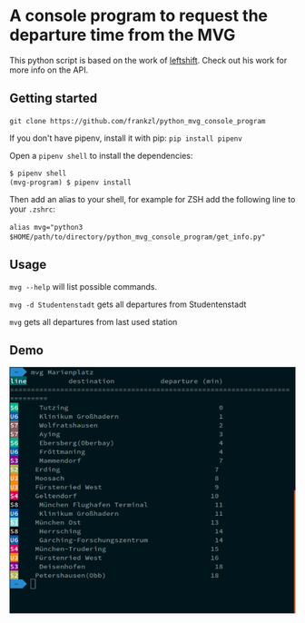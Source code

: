 # A console program to request the departure time from the MVG

This python script is based on the work of [leftshift](https://github.com/leftshift/python_mvg_api). Check out his work for more info on the API.

## Getting started

`git clone https://github.com/frankzl/python_mvg_console_program`

If you don't have pipenv, install it with pip:
`pip install pipenv`

Open a `pipenv shell` to install the dependencies:
```
$ pipenv shell
(mvg-program) $ pipenv install
```

Then add an alias to your shell, for example for ZSH add the following line to your `.zshrc`:

`alias mvg="python3 $HOME/path/to/directory/python_mvg_console_program/get_info.py"`

## Usage
`mvg --help` will list possible commands.

`mvg -d Studentenstadt` gets all departures from Studentenstadt

`mvg` gets all departures from last used station

## Demo
![screenshot](demo.png)

